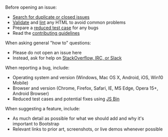 Before opening an issue:

* [Search for duplicate or closed issues](https://github.com/twbs/bootstrap/issues?utf8=%E2%9C%93&q=is%3Aissue)
* [Validate](http://validator.w3.org/nu/) and [lint](https://github.com/twbs/bootlint#in-the-browser) any HTML to avoid common problems
* Prepare a [reduced test case](https://css-tricks.com/reduced-test-cases/) for any bugs
* Read the [contributing guidelines](https://github.com/twbs/bootstrap/blob/master/CONTRIBUTING.md)

When asking general "how to" questions:

* Please do not open an issue here
* Instead, ask for help on [StackOverflow, IRC, or Slack](https://github.com/twbs/bootstrap/blob/master/README.md#community)

When reporting a bug, include:

* Operating system and version (Windows, Mac OS X, Android, iOS, Win10 Mobile)
* Browser and version (Chrome, Firefox, Safari, IE, MS Edge, Opera 15+, Android Browser)
* Reduced test cases and potential fixes using [JS Bin](https://jsbin.com)

When suggesting a feature, include:

* As much detail as possible for what we should add and why it's important to Bootstrap
* Relevant links to prior art, screenshots, or live demos whenever possible
